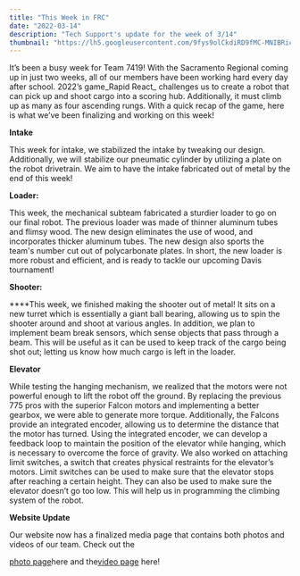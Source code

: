 ```yaml
---
title: "This Week in FRC"
date: "2022-03-14"
description: "Tech Support's update for the week of 3/14"
thumbnail: "https://lh5.googleusercontent.com/9fys9olCkdiRD9fMC-MNIBRic4d74op6SuW_oP_wHCGjk87Yjwuwnp1UBjikNjO1gSBhGKNobZmE3m8NkcziL7kEVmxw52p4dLZppu4ctg5DbptIukXk64xJC-ElqjDW7Ep5g6RU"
---
```

It’s been a busy week for Team 7419! With the Sacramento Regional coming up in just two weeks, all of our members have been working hard every day after school. 2022’s game_Rapid React_ challenges us to create a robot that can pick up and shoot cargo into a scoring hub. Additionally, it must climb up as many as four ascending rungs. With a quick recap of the game, here is what we’ve been finalizing and working on this week!

**Intake**

This week for intake, we stabilized the intake by tweaking our design. Additionally, we will stabilize our pneumatic cylinder by utilizing a plate on the robot drivetrain. We aim to have the intake fabricated out of metal by the end of this week!

**Loader:**

This week, the mechanical subteam fabricated a sturdier loader to go on our final robot. The previous loader was made of thinner aluminum tubes and flimsy wood. The new design eliminates the use of wood, and incorporates thicker aluminum tubes. The new design also sports the team's number cut out of polycarbonate plates. In short, the new loader is more robust and efficient, and is ready to tackle our upcoming Davis tournament!

**Shooter:**

****This week, we finished making the shooter out of metal! It sits on a new turret which is essentially a giant ball bearing, allowing us to spin the shooter around and shoot at various angles. In addition, we plan to implement beam break sensors, which sense objects that pass through a beam. This will be useful as it can be used to keep track of the cargo being shot out; letting us know how much cargo is left in the loader.


**Elevator**

While testing the hanging mechanism, we realized that the motors were not powerful enough to lift the robot off the ground. By replacing the previous 775 pros with the superior Falcon motors and implementing a better gearbox, we were able to generate more torque. Additionally, the Falcons provide an integrated encoder, allowing us to determine the distance that the motor has turned. Using the integrated encoder, we can develop a feedback loop to maintain the position of the elevator while hanging, which is necessary to overcome the force of gravity. We also worked on attaching limit switches, a switch that creates physical restraints for the elevator’s motors. Limit switches can be used to make sure that the elevator stops after reaching a certain height. They can also be used to make sure the elevator doesn’t go too low. This will help us in programming the climbing system of the robot.


**Website Update**

Our website now has a finalized media page that contains both photos and videos of our team. Check out the

[photo page](https://www.7419.tech/media/photos)here and the[video page](https://www.7419.tech/media/videos) here!
